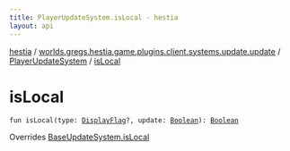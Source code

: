 ```yaml
---
title: PlayerUpdateSystem.isLocal - hestia
layout: api
---
```


<div class='api-docs-breadcrumbs'><a href="../../index.html">hestia</a> / <a href="../index.html">worlds.gregs.hestia.game.plugins.client.systems.update.update</a> / <a href="index.html">PlayerUpdateSystem</a> / <a href="./is-local.html">isLocal</a></div>

# isLocal

<div class="signature"><code><span class="keyword">fun </span><span class="identifier">isLocal</span><span class="symbol">(</span><span class="parameterName" id="worlds.gregs.hestia.game.plugins.client.systems.update.update.PlayerUpdateSystem$isLocal(worlds.gregs.hestia.game.update.DisplayFlag, kotlin.Boolean)/type">type</span><span class="symbol">:</span>&nbsp;<a href="../../worlds.gregs.hestia.game.update/-display-flag/index.html"><span class="identifier">DisplayFlag</span></a><span class="symbol">?</span><span class="symbol">, </span><span class="parameterName" id="worlds.gregs.hestia.game.plugins.client.systems.update.update.PlayerUpdateSystem$isLocal(worlds.gregs.hestia.game.update.DisplayFlag, kotlin.Boolean)/update">update</span><span class="symbol">:</span>&nbsp;<a href="https://kotlinlang.org/api/latest/jvm/stdlib/kotlin/-boolean/index.html"><span class="identifier">Boolean</span></a><span class="symbol">)</span><span class="symbol">: </span><a href="https://kotlinlang.org/api/latest/jvm/stdlib/kotlin/-boolean/index.html"><span class="identifier">Boolean</span></a></code></div>

Overrides <a href="../../worlds.gregs.hestia.game.plugins.client.systems.update.bases.update/-base-update-system/is-local.html">BaseUpdateSystem.isLocal</a>

